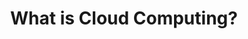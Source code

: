 ---
title: What is Cloud Computing?
sidebar: 
    badge:
        text: Needs ❤️
        variant: danger
---
